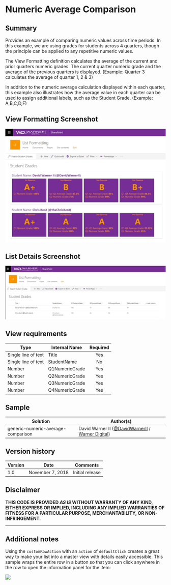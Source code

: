 # Numeric Average Comparison

## Summary
Provides an example of comparing numeric values across time periods. In this example, we are using grades for students across 4 quarters, though the principle can be applied to any repetitive numeric values.

The View Formatting definition calculates the average of the current and prior quarters numeric grades. The current quarter numeric grade and the average of the previous quarters is displayed. (Example: Quarter 3 calculates the average of quarter 1, 2 & 3)

In addition to the numeric average calculation displayed within each quarter, this example also illustrates how the average value in each quarter can be used to assign additional labels, such as the Student Grade. (Example: A,B,C,D,F)


## View Formatting Screenshot
![Screenshot Sample](./generic-numeric-average-comparison-sample.jpg)

## List Details Screenshot
![Screenshot Sample](./generic-numeric-average-comparison-list-sample.jpg)

## View requirements

|Type|Internal Name|Required|
|---|---|:---:|
|Single line of text|Title|Yes|
|Single line of text|StudentName|No|
|Number|Q1NumericGrade|Yes|
|Number|Q2NumericGrade|Yes|
|Number|Q3NumericGrade|Yes|
|Number|Q4NumericGrade|Yes|

## Sample

Solution|Author(s)
--------|---------
generic-numeric-average-comparison | David Warner II ([@DavidWarnerII](https://twitter.com/davidwarnerii) / [Warner Digital](http://warner.digital))


## Version history

Version|Date|Comments
-------|----|--------
1.0|November 7, 2018|Initial release

## Disclaimer
**THIS CODE IS PROVIDED *AS IS* WITHOUT WARRANTY OF ANY KIND, EITHER EXPRESS OR IMPLIED, INCLUDING ANY IMPLIED WARRANTIES OF FITNESS FOR A PARTICULAR PURPOSE, MERCHANTABILITY, OR NON-INFRINGEMENT.**

---

## Additional notes

Using the `customRowAction` with an `action` of `defaultClick` creates a great way to make your list into a master view with details easily accessible. This sample wraps the entire row in a button so that you can click anywhere in the row to open the information panel for the item:



<img src="https://telemetry.sharepointpnp.com/sp-dev-list-formatting/view-samples/generic-numeric-average-comparison" />